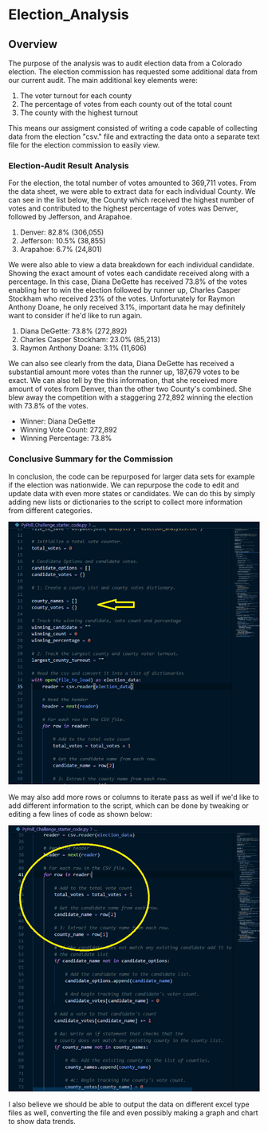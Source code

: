# **Election_Analysis**

## **Overview**

The purpose of the analysis was to audit election data from a Colorado election. The election commission has requested some additional data from our current audit. The main additional key elements were:

1. The voter turnout for each county
2. The percentage of votes from each county out of the total count
3. The county with the highest turnout

This means our assigment consisted of writing a code capable of collecting data from the election "csv." file and extracting the data onto a separate text file for the election commission to easily view. 

### **Election-Audit Result Analysis**

For the election, the total number of votes amounted to 369,711 votes. From the data sheet, we were able to extract data for each individual County. We can see in the list below, the County which received the highest number of votes and contributed to the highest percentage of votes was Denver, followed by Jefferson, and Arapahoe.

1. Denver: 82.8% (306,055)
2. Jefferson: 10.5% (38,855)
3. Arapahoe: 6.7% (24,801)

We were also able to view a data breakdown for each individual candidate. Showing the exact amount of votes each candidate received along with a percentage. In this case, Diana DeGette has received 73.8% of the votes enabling her to win the election followed by runner up, Charles Casper Stockham who received 23% of the votes. Unfortunately for Raymon Anthony Doane, he only received 3.1%, important data he may definitely want to consider if he'd like to run again. 

1. Diana DeGette: 73.8% (272,892)
2. Charles Casper Stockham: 23.0% (85,213)
3. Raymon Anthony Doane: 3.1% (11,606)
    
We can also see clearly from the data, Diana DeGette has received a substantial amount more votes than the runner up, 187,679 votes to be exact. We can also tell by the this information, that she received more amount of votes from Denver, than the other two County's combined. She blew away the competition with a staggering 272,892 winning the election with 73.8% of the votes.

* Winner: Diana DeGette
* Winning Vote Count: 272,892
* Winning Percentage: 73.8%

### **Conclusive Summary for the Commission**

In conclusion, the code can be repurposed for larger data sets for example if the election was nationwide. We can repurpose the code to edit and update data with even more states or candidates. We can do this by simply adding new lists or dictionaries to the script to collect more information from different categories.

![Image of ListDict](https://github.com/rainmannyc/election_analysis/blob/589c8c7c0dca027ab56cbab9ee6b290dccf43206/ListandDictEdits.png)
  
We may also add more rows or columns to iterate pass as well if we'd like to add different information to the script, which can be done by tweaking or editing a few lines of code as shown below:

![Image of CollectProcess](https://github.com/rainmannyc/election_analysis/blob/589c8c7c0dca027ab56cbab9ee6b290dccf43206/CollectProcessMore.png)

I also believe we should be able to output the data on different excel type files as well, converting the file and even possibly making a graph and chart to show data trends. 